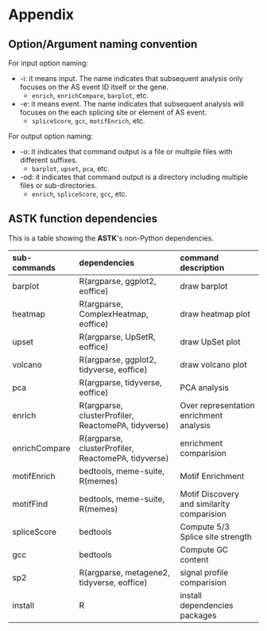 # Appendix

## Option/Argument naming convention

For input option naming:

- -i: it means input. The name indicates that subsequent analysis only focuses on the AS event ID itself or the gene.
  - `enrich`, `enrichCompare`, `barplot`, etc.
- -e: it means event. The name indicates that subsequent analysis will focuses on the each splicing site or element of AS event.
  - `spliceScore`, `gcc`, `motifEnrich`, etc.

For output option naming:

- -o: it indicates that command output is a file or multiple files with different suffixes.
  - `barplot`, `upset`, `pca`, etc.
- -od: it indicates that command output is a directory including multiple files or sub-directories.
  - `enrich`, `spliceScore`, `gcc`, etc.

## ASTK function dependencies

This is a table showing the **ASTK**'s non-Python dependencies.

| sub-commands | dependencies | command description |
| :---         |    :----     |   :----    |  
| barplot      | R(argparse, ggplot2, eoffice) | draw barplot       |
| heatmap      | R(argparse, ComplexHeatmap, eoffice) | draw heatmap plot      |
| upset        | R(argparse, UpSetR, eoffice) | draw UpSet plot       |
| volcano      | R(argparse, ggplot2, tidyverse, eoffice) | draw volcano plot       |
| pca          | R(argparse, tidyverse, eoffice) | PCA analysis  |
| enrich       | R(argparse, clusterProfiler, ReactomePA, tidyverse)   |Over representation enrichment analysis |
| enrichCompare| R(argparse, clusterProfiler, ReactomePA, tidyverse)  |enrichment comparision |
| motifEnrich  | bedtools, meme-suite, R(memes)   |Motif Enrichment |
| motifFind    | bedtools, meme-suite, R(memes)   |Motif Discovery and similarity comparision |
| spliceScore  | bedtools | Compute 5/3 Splice site strength |
| gcc          | bedtools | Compute GC content|
| sp2          | R(argparse, metagene2, tidyverse, eoffice) | signal profile comparision|
| install      | R | install dependencies packages|
